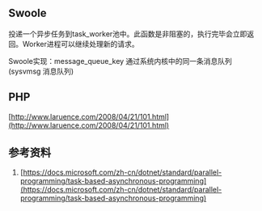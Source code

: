 ## Swoole
投递一个异步任务到task_worker池中。此函数是非阻塞的，执行完毕会立即返回。Worker进程可以继续处理新的请求。

Swoole实现：message_queue_key
通过系统内核中的同一条消息队列(sysvmsg 消息队列)

## PHP
[http://www.laruence.com/2008/04/21/101.html](http://www.laruence.com/2008/04/21/101.html)

## 参考资料
1. [https://docs.microsoft.com/zh-cn/dotnet/standard/parallel-programming/task-based-asynchronous-programming](https://docs.microsoft.com/zh-cn/dotnet/standard/parallel-programming/task-based-asynchronous-programming)

